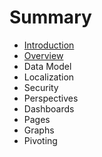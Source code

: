 # Summary

* [Introduction](README.md)
* [Overview](chapter1.md)
* Data Model
* Localization
* Security
* Perspectives
* Dashboards
* Pages
* Graphs
* Pivoting

